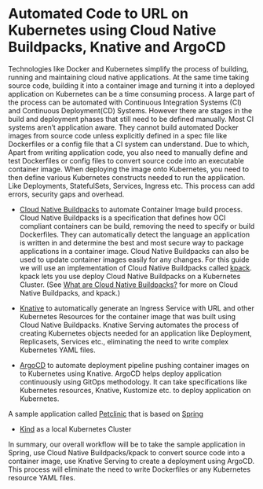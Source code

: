 # Automated Code to URL on Kubernetes using Cloud Native Buildpacks, Knative and ArgoCD
Technologies like Docker and Kubernetes simplify the process of building, running and maintaining cloud native applications. At the same time taking source code, building it into a container image and turning it into a deployed application on Kubernetes can be a time consuming process. A large part of the process can be automated with Continuous Integration Systems (CI) and Continuous Deployment(CD) Systems. However there are stages in the build and deployment phases that still need to be defined manually. Most CI systems aren’t application aware. They cannot build automated Docker images from source code unless explicitly defined in a spec file like Dockerfiles or a config file that a CI system can understand. Due to which, Apart from writing application code, you also need to manually define and test Dockerfiles or config files to convert source code into an executable container image. When deploying the image onto Kubernetes, you need to then define various Kubernetes constructs needed to run the application. Like Deployments, StatefulSets, Services, Ingress etc. This process can add errors, security gaps and overhead.


- [Cloud Native Buildpacks](https://buildpacks.io/) to automate Container Image build process. Cloud Native Buildpacks is a specification that defines how OCI compliant containers can be build, removing the need to specify or build Dockerfiles. They can automatically detect the language an application is written in and determine the best and most secure way to package applications in a container image. Cloud Native Buildpacks can also be used to update container images easily for any changes. For this guide we will use an implementation of Cloud Native Buildpacks called [kpack](https://github.com/pivotal/kpack). kpack lets you use deploy Cloud Native Buildpacks on a Kubernetes Cluster. (See [What are Cloud Native Buildpacks?](https://tanzu.vmware.com/developer/guides/cnb-what-is/) for more on Cloud Native Buildpacks, and kpack.)

- [Knative](Knative) to automatically generate an Ingress Service with URL and other Kubernetes Resources for the container image that was built using Cloud Native Buildpacks. Knative Serving automates the process of creating Kubernetes objects needed for an application like Deployment, Replicasets, Services etc., eliminating the need to write complex Kubernetes YAML files.

- [ArgoCD](https://argoproj.github.io/) to automate deployment pipeline pushing container images on to Kubernetes using Knative. ArgoCD helps deploy application continuously using GitOps methodology. It can take specifications like Kubernetes resources, Knative, Kustomize etc. to deploy application on Kubernetes.

A sample application called [Petclinic](https://github.com/Boskey/spring-petclinic) that is based on [Spring](https://spring.io/)

- [Kind](https://kind.sigs.k8s.io/) as a local Kubernetes Cluster

In summary, our overall workflow will be to take the sample application in Spring, use Cloud Native Buildpacks/kpack to convert source code into a container image, use Knative Serving to create a deployment using ArgoCD. This process will eliminate the need to write Dockerfiles or any Kubernetes resource YAML files.
